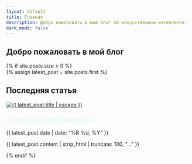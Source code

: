 ```yaml
---
layout: default
title: Главная
description: Добро пожаловать в мой блог об искусственном интеллекте.
dark_mode: false
---
```

<main>
  <section class="welcome-section">
    <h2 id="animated-text" class="animated-text">Добро пожаловать в мой блог</h2>
  </section>
  {% if site.posts.size > 0 %}
    <div class="latest-post">
      {% assign latest_post = site.posts.first %}
      <h2>Последняя статья</h2>
      <div class="neural-card-3d d-flex flex-column align-items-center text-center">
        <a href="{{ latest_post.url | relative_url }}">
          <img src="{{ latest_post.image | default: '/assets/images/posts/placeholder.png' | relative_url }}" alt="{{ latest_post.title | escape }}" class="carousel-image img-fluid">
        </a>
        <div class="carousel-caption mt-auto w-100">
          <h3><a href="{{ latest_post.url | relative_url }}" style="color: #e0f7fa;">{{ latest_post.title | escape }}</a></h3>
          <p class="post-date">{{ latest_post.date | date: "%B %d, %Y" }}</p>
          <p>{{ latest_post.content | strip_html | truncate: 100, "..." }}</p>
        </div>
      </div>
    </div>
  {% endif %}
</main>
